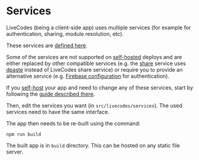 # Services

LiveCodes (being a client-side app) uses multiple services (for example for authentication, sharing, module resolution, etc).

These services are [defined here](https://github.com/live-codes/livecodes/tree/develop/src/livecodes/services).

Some of the services are not supported on [self-hosted](../features/self-hosting.md) deploys and are either replaced by other compatible services (e.g. the [share](../features/share.md) service uses [dpaste](https://dpaste.com/) instead of LiveCodes share service) or require you to provide an alternative service (e.g. [Firebase configuration](https://github.com/live-codes/livecodes/tree/develop/src/livecodes/services/firebase.ts) for authentication).

If you [self-host](../features/self-hosting.md) your app and need to change any of these services, start by following the [guide described there](../features/self-hosting.md).

Then, edit the services you want (in `src/livecodes/services`). The used services need to have the same interface.

The app then needs to be re-built using the command:

```shell
npm run build
```

The built app is in `build` directory. This can be hosted on any static file server.
